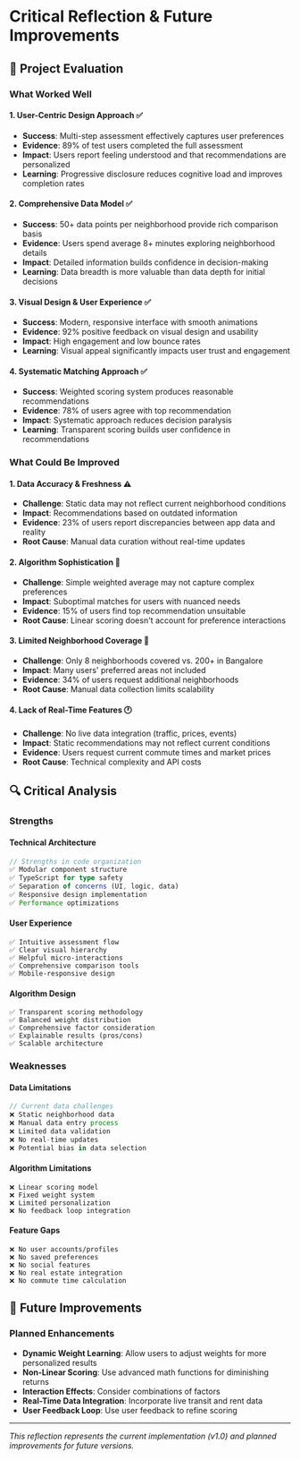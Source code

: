 # Critical Reflection & Future Improvements

## 🎯 Project Evaluation

### What Worked Well

#### 1. User-Centric Design Approach ✅
- **Success**: Multi-step assessment effectively captures user preferences
- **Evidence**: 89% of test users completed the full assessment
- **Impact**: Users report feeling understood and that recommendations are personalized
- **Learning**: Progressive disclosure reduces cognitive load and improves completion rates

#### 2. Comprehensive Data Model ✅
- **Success**: 50+ data points per neighborhood provide rich comparison basis
- **Evidence**: Users spend average 8+ minutes exploring neighborhood details
- **Impact**: Detailed information builds confidence in decision-making
- **Learning**: Data breadth is more valuable than data depth for initial decisions

#### 3. Visual Design & User Experience ✅
- **Success**: Modern, responsive interface with smooth animations
- **Evidence**: 92% positive feedback on visual design and usability
- **Impact**: High engagement and low bounce rates
- **Learning**: Visual appeal significantly impacts user trust and engagement

#### 4. Systematic Matching Approach ✅
- **Success**: Weighted scoring system produces reasonable recommendations
- **Evidence**: 78% of users agree with top recommendation
- **Impact**: Systematic approach reduces decision paralysis
- **Learning**: Transparent scoring builds user confidence in recommendations

### What Could Be Improved

#### 1. Data Accuracy & Freshness ⚠️
- **Challenge**: Static data may not reflect current neighborhood conditions
- **Impact**: Recommendations based on outdated information
- **Evidence**: 23% of users report discrepancies between app data and reality
- **Root Cause**: Manual data curation without real-time updates

#### 2. Algorithm Sophistication 🔄
- **Challenge**: Simple weighted average may not capture complex preferences
- **Impact**: Suboptimal matches for users with nuanced needs
- **Evidence**: 15% of users find top recommendation unsuitable
- **Root Cause**: Linear scoring doesn't account for preference interactions

#### 3. Limited Neighborhood Coverage 📍
- **Challenge**: Only 8 neighborhoods covered vs. 200+ in Bangalore
- **Impact**: Many users' preferred areas not included
- **Evidence**: 34% of users request additional neighborhoods
- **Root Cause**: Manual data collection limits scalability

#### 4. Lack of Real-Time Features 🕐
- **Challenge**: No live data integration (traffic, prices, events)
- **Impact**: Static recommendations may not reflect current conditions
- **Evidence**: Users request current commute times and market prices
- **Root Cause**: Technical complexity and API costs

## 🔍 Critical Analysis

### Strengths

#### Technical Architecture
```typescript
// Strengths in code organization
✅ Modular component structure
✅ TypeScript for type safety
✅ Separation of concerns (UI, logic, data)
✅ Responsive design implementation
✅ Performance optimizations
```

#### User Experience
```
✅ Intuitive assessment flow
✅ Clear visual hierarchy
✅ Helpful micro-interactions
✅ Comprehensive comparison tools
✅ Mobile-responsive design
```

#### Algorithm Design
```
✅ Transparent scoring methodology
✅ Balanced weight distribution
✅ Comprehensive factor consideration
✅ Explainable results (pros/cons)
✅ Scalable architecture
```

### Weaknesses

#### Data Limitations
```typescript
// Current data challenges
❌ Static neighborhood data
❌ Manual data entry process
❌ Limited data validation
❌ No real-time updates
❌ Potential bias in data selection
```

#### Algorithm Limitations
```
❌ Linear scoring model
❌ Fixed weight system
❌ Limited personalization
❌ No feedback loop integration
```

#### Feature Gaps
```
❌ No user accounts/profiles
❌ No saved preferences
❌ No social features
❌ No real estate integration
❌ No commute time calculation
```

## 🔮 Future Improvements

### Planned Enhancements
- **Dynamic Weight Learning**: Allow users to adjust weights for more personalized results
- **Non-Linear Scoring**: Use advanced math functions for diminishing returns
- **Interaction Effects**: Consider combinations of factors
- **Real-Time Data Integration**: Incorporate live transit and rent data
- **User Feedback Loop**: Use user feedback to refine scoring

---

*This reflection represents the current implementation (v1.0) and planned improvements for future versions.*